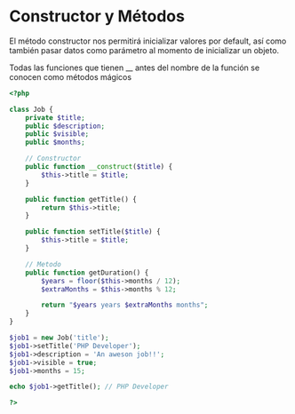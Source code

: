 # Constructor y Métodos

El método constructor nos permitirá inicializar valores por default, así como también pasar datos como parámetro al momento de inicializar un objeto.

Todas las funciones que tienen __ antes del nombre de la función se conocen como métodos mágicos


```php
<?php

class Job {
    private $title;
    public $description;
    public $visible;
    public $months;

    // Constructor
    public function __construct($title) {
        $this->title = $title;
    }

    public function getTitle() {
        return $this->title;
    }

    public function setTitle($title) {
        $this->title = $title;
    }

    // Metodo
    public function getDuration() {
        $years = floor($this->months / 12);
        $extraMonths = $this->months % 12;

        return "$years years $extraMonths months";
    }
}

$job1 = new Job('title');
$job1->setTitle('PHP Developer');
$job1->description = 'An aweson job!!';
$job1->visible = true;
$job1->months = 15;

echo $job1->getTitle(); // PHP Developer

?>
```